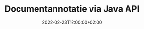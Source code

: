 ---
############################# Static ############################
layout: "product"
date: 2022-02-23T12:00:00+02:00
draft: false

product: "Annotation"
product_tag: "annotation"
platform: "Java"
platform_tag: "java"

############################# Head ############################
head_title: "Java-documentannotatie-API | Bekijk en annoteer PDF Word Excel PPTX-afbeeldingen"
head_description: "Java-documentannotatie-API. Bekijk, tag, becommentarieer en annoteer PDF Word DOCX, Excel XLSX, PPTX, EML EMLX, VSS VSD, OTP, CAD & afbeeldingsbestandsindelingen."

############################# Header ##########################
title: "Documentannotatie via Java API"
description: "Bouw Java-applicaties met de mogelijkheid om PDF-, HTML-, MS Office- en andere documentindelingen te bekijken en te annoteren zonder externe software te installeren."
button:
    enable: true
    icon: "fas fa-arrow-down"
    label: "Download gratis proefversie"
    link: "https://downloads.groupdocs.com/annotation/java"

############################# SubMenu #########################
submenu:
    enable: true
    
    left:
        img_alt: "GroupDocs.Annotation for Java"
        image: "https://www.groupdocs.cloud/templates/groupdocs/images/product-logos/groupdocs-annotation-java.png"
        product: "GroupDocs.Annotation"
        platform: "Java"

    middle:
        button:
            # button loop
            - link: "#features"
              text: "Functies"

            # button loop
            - link: "https://products.groupdocs.app/annotation"
              text: "Live demo's"

            # button loop
            - link: "https://purchase.groupdocs.com/pricing/annotation/java"
              text: "Prijzen"

    right:
        link_download: "https://downloads.groupdocs.com/annotation"
        link_learn: "https://docs.groupdocs.com/annotation/java/"
        link_buy: "https://purchase.groupdocs.com"

############################# Overview ############################
overview:
    enable: true
    content: |
      GroupDocs.Annotation Java API is een product waarmee u kunt werken met annotaties in documenten op verschillende platforms en besturingssystemen, zoals Android, MacOS, Linux, Windows. GroupDocs.Annotation biedt een bibliotheek met een eenvoudige API die veel voordelen biedt: als u bijvoorbeeld de gegevens vertrouwelijk wilt houden of wilt kiezen hoeveel kracht u nodig hebt om met de bibliotheek te werken, of het werk gedeeltelijk wilt wijzigen met annotaties, is de bibliotheek zeer lichtgewicht en flexibel.

      Met GroupDocs.Annotation for Java API kunt u met verschillende soorten annotaties werken, waaronder: tekst, polylijn, gebied, onderstreping, punt, watermerk, pijl, ellips, tekstvervanging, afstand, tekstveld, bronredactie enz. En ondersteunt de meeste populaire documentformaten zoals: PDF, HTML, Microsoft Office Word, Excel-spreadsheets, PowerPoint-presentaties, Visio, Outlook-e-mails, afbeeldingen, metabestanden, CAD-tekeningen en diverse andere formaten. De API biedt de mogelijkheid om miniaturen van documentpagina's te krijgen en ondersteunt het importeren en exporteren van annotaties van en naar PDF-bestanden.

      Met bibliotheek kunt u [toevoegen](/annotation/java/bmp/), [bewerken](/annotation/java/bmp/), [uitpakken](/annotation/java/bmp/) en [verwijderen](/annotation /java/bmp/) annotaties uit documenten, roteer documenten, verander miniaturen oplossing en dit is niet een volledige lijst van alle mogelijkheden. Het biedt ook een uitgebreide set gegevensobjecten om annotatie-eigenschappen aan te passen aan uw vereisten binnen alle ondersteunde documentindelingen.

      Werken met de GroupDocs.Annotation for Java API is heel eenvoudig en bestaat uit slechts een paar basisstappen. Eerst moet u een licentie instellen, vervolgens het bestand selecteren waarmee u wilt werken, vervolgens op de een of andere manier manipuleren met documentannotaties (verwijderen/bewerken/uitpakken/verwijderen) en het resultaat opslaan. Raadpleeg voor meer informatie product [documentatie](https://docs.groupdocs.com/annotation/java/getting-started/) of onze [voorbeelden](https://github.com/groupdocs-annotation/GroupDocs.Annotation -voor-Java) instellen.
      
      GroupDocs.Annotation wordt regelmatig bijgewerkt en biedt ondersteuning aan haar klanten. U bent altijd welkom om ons een vraag te stellen of uw ideeën te sturen of ons te vertellen over uw behoeften aan iets nieuws en we zullen het graag implementeren in onze nieuwe versies.
    tabs:
      enable: true
      
      ## TAB ONE ##
      tab_one:
        description: |
          Hieronder volgt een overzicht van GroupDocs.Annotation voor Java:
      
        right:
          enable: true
          icon: "fab fa-html5"
          title:  Overzicht
          content: |
            * Annotaties toevoegen
            * Annotaties exporteren 
            * Annotaties importeren
            * Op antwoorden gebaseerde opmerkingen
            * Annotatie Compatibiliteit
      
      ## TAB TWO ##
      tab_two:
        description: |
          GroupDocs.Annotation voor Java ondersteunt alle populaire [documentbestandsformaten](https://docs.groupdocs.com/annotation/java/supported-document-formats/) inclusief: Microsoft Office, PDF, afbeeldingen en vele andere.

        left:
          enable: true
          table:
            # table loop
            - title: "Microsoft Office Formats"
              content: |
                * **Word**: [DOC](/annotation/java/doc/), [DOCX](/annotation/java/docx/), [DOCM](/annotation/java/docm/), [DOT](/annotation/java/dot/), [DOTX](/annotation/java/dotx/), [RTF](/annotation/java/rtf/)
                * **Excel**: [XLS](/annotation/java/xls/), [XLSX](/annotation/java/xlsx/), [XLSB](/annotation/java/xlsb/), [XLSM](/annotation/java/xlsm/)
                * **PowerPoint**: [PPT](/annotation/java/ppt/), [PPTX](/annotation/java/pptx/), [PPS](/annotation/java/pps/), [PPSX](/annotation/java/ppsx/), [POTM](/annotation/java/potm/), [POTX](/annotation/java/potx/), [PPSM](/annotation/java/ppsm/), [PPTM](/annotation/java/pptm/), [WMF](/annotation/java/wmf/), [EMF](/annotation/java/emf/)
                * **Outlook**: [EML](/annotation/java/eml/), [EMLX](/annotation/java/emlx/), [MSG](/annotation/java/msg/)
                * **Visio**: [VSS](/annotation/java/vss/), [VST](/annotation/java/vst/), [VSD](/annotation/java/vsd/), [VSDX](/annotation/java/vsdx/), [VSX](/annotation/java/vsx/)

        right:
          enable: true
          table:
            # table loop
            - title: "Other Formats"
              content: |
                * **Portable**: [PDF](/annotation/java/pdf/) (PDF/A-1a, PDF/A-1b, PDF/A-2a)
                * **OpenDocument**: [ODT](/annotation/java/odt/), [ODS](/annotation/java/ods/), [ODP](/annotation/java/odp/)
                * **Images**: [BMP](/annotation/java/bmp/), [JPG](/annotation/java/jpg/), [JPEG](/annotation/java/jpeg/), [TIFF](/annotation/java/tiff/), [TIF](/annotation/java/tif/), [PNG](/annotation/java/png/), [GIF](/annotation/java/gif/), [DCM](/annotation/java/dcm/), [DICOM](/annotation/java/dicom/)
                * **AutoCAD**: [DWG](/annotation/java/dwg/), [DXF](/annotation/java/dxf/), [CAD](/annotation/java/cad/)
                * **Other**: [HTM](/annotation/java/htm/), [HTML](/annotation/java/html/), [CSV](/annotation/java/csv/), [DJVU](/annotation/java/djvu/), [OTP](/annotation/java/otp/), [OTT](/annotation/java/ott/)

      ## TAB THREE ##
      tab_three:
        description: |
          GroupDocs.Annotation for Java ondersteunt de volgende besturingssystemen, frameworks en pakketbeheerders:
        
        left:
          enable: true
          table:
            # table loop
            - icon: "fab fa-windows"
              title:  Besturingssystemen
              content: |
                * Microsoft Windows Desktop
                * Microsoft Windows Server
                * Linux
                * MacOS

            # table loop
            - icon: "fas fa-code"
              title:  Ondersteunde kaders
              content: |
                * Java 7 (1.7) and above

        right:
          enable: true
          table:
            # table loop
            - icon: "fas fa-cogs"
              title:  Ontwikkelomgevingen
              content: |
                * NetBeans
                * IntelliJ IDEA
                * Eclipse

            # table loop
            - icon: "fas fa-tools"
              title:  Bouw automatiseringstool
              content: |
                * Maven

############################# Features ############################
features:
    enable: true
    title: GroupDocs.Annotatie voor Java-functies

    feature:
      # feature loop
      - icon: "fas fa-copy"
        link: "https://docs.groupdocs.com/annotation/java/add-area-annotation/"
        content: Voeg gebiedsannotatie toe aan document en koppel eenvoudige en geneste opmerkingen

      # feature loop
      - icon: "fas fa-eye"
        link: "https://docs.groupdocs.com/annotation/java/add-arrow-annotation/"
        content: Wijs naar een bepaalde inhoud met pijlannotatie

      # feature loop
      - icon: "fas fa-bolt"
        link: "https://docs.groupdocs.com/annotation/java/add-watermark-annotation/"
        content: Stel tekstwatermerken in op PDF, dia's, Excel-werkbladen, afbeeldingen en diagrammen in een schuine positie
      
      # feature loop
      - icon: "fas fa-file-powerpoint"
        link: "https://docs.groupdocs.com/annotation/java/add-point-annotation/"
        content: Voeg pop-upopmerkingen toe aan elke plaats in het document met behulp van puntannotatie

      # feature loop
      - icon: "fas fa-code"
        link: "https://docs.groupdocs.com/annotation/java/add-polyline-annotation/"
        content: Gebruik polylijnannotatie om reeksen lijnsegmenten, boogsegmenten of beide te verbinden

      # feature loop
      - icon: "fas fa-cloud"
        link: "https://docs.groupdocs.com/annotation/java/add-ellipse-annotation/"
        content: Voeg ellipsannotatie toe aan PDF, Word-documenten, spreadsheets, presentaties, diagrammen en afbeeldingen

      # feature loop
      - icon: "fas fa-remove-format"
        link: "https://docs.groupdocs.com/annotation/java/add-watermark-annotation/"
        content: Schuine watermerken toevoegen voor PDF, PowerPoint, Excel, afbeeldingen en diagrammen

      # feature loop
      - icon: "fas fa-comment-slash"
        link: "https://docs.groupdocs.com/annotation/java/add-underline-annotation/"
        content: Coördinaten ophalen van tekstannotatie in beeldrepresentatie van een document

      # feature loop
      - icon: "fas fa-location-arrow"
        link: "https://docs.groupdocs.com/annotation/java/add-annotation-to-the-document/"
        content: Specifieke tekst in een document onderstrepen, doorhalen of wijzigen

      # feature loop
      - icon: "fas fa-border-all"
        link: "https://docs.groupdocs.com/annotation/java/add-annotation-to-the-document/"
        content: Voeg tekststempel of watermerk en tekstveld toe aan een document

      # feature loop
      - icon: "fas fa-wrench"
        link: "https://docs.groupdocs.com/annotation/java/add-point-annotation/"
        content: Annotaties importeren en exporteren tussen Word-documenten en PowerPoint-presentaties

      # feature loop
      - icon: "fas fa-columns"
        link: "https://docs.groupdocs.com/annotation/java/add-strikeout-annotation/"
        content: Maak aantekeningen op Excel-spreadsheets met tekst-, tekstvervangings-, watermerk- en bronredactie-annotatietypen

      # feature loop
      - icon: "fas fa-file-word"
        link: "https://docs.groupdocs.com/annotation/java/get-file-info/"
        content: Polylijn, doorhalen, onderstrepen of tekstannotaties toevoegen aan PowerPoint-presentaties en -dia's

      # feature loop
      - icon: "fas fa-envelope"
        link: "https://docs.groupdocs.com/annotation/java/basic-usage/"
        content: Markeer puntannotatie in presentaties met behulp van X-, Y-coördinaten

      # feature loop
      - icon: "fas fa-print"
        link: "https://docs.groupdocs.com/annotation/java/add-strikeout-annotation/"
        content: Voeg doorgehaalde, tekst-, onderstrepings- of polylijnannotaties toe aan afbeeldingen

      # feature loop
      - icon: "fas fa-file-archive"
        link: "https://docs.groupdocs.com/annotation/java/add-link-annotation/"
        content: Haal documentinformatie en afbeeldingen op voor Visio-diagrammen, zoals VSS en VSD
      
      # feature loop
      - icon: "fas fa-file-code"
        link: "https://docs.groupdocs.com/annotation/java/basic-usage/"
        content: Krijg miniaturen van de documentpagina's en werk met TIFF-bestanden met meerdere pagina's

      # feature loop
      - icon: "fas fa-file-excel"
        link: "https://docs.groupdocs.com/annotation/java/get-file-info/"
        content: Haal alle annotaties van een document op met een enkele functieaanroep

      # feature loop
      - icon: "fas fa-heading"
        link: "https://docs.groupdocs.com/annotation/java/add-link-annotation/"
        content: Voeg linkannotaties toe aan PDF-, Word- en PowerPoint-presentaties

      # feature loop
      - icon: "fas fa-project-diagram"
        link: "https://docs.groupdocs.com/annotation/java/add-point-annotation/"
        content: Ondersteuning voor SVG Path Parsing voor PDF, Word, diagrammen, dia's en andere belangrijke documentindelingen

      # feature loop
      - icon: "fas fa-cube"
        link: "https://docs.groupdocs.com/annotation/java/technical-support/"
        content: Ondersteuning voor het toevoegen van watermerkaantekeningen aan Word-documenten en opschonen voor tekstvervanging

      # feature loop
      - icon: "fab fa-uncharted"
        link: "https://docs.groupdocs.com/annotation/java/technical-support/"
        content: Vormverwerkingsondersteuning in diagrammen voor tekstannotaties
  
      # feature loop
      - icon: "fab fa-uncharted"
        link: "https://docs.groupdocs.com/annotation/java/advanced-usage/"
        content: Bespaar tijd door paginavoorbeelden van documenten in de cache op te slaan voor een snellere verwerking
  
      # feature loop
      - icon: "fab fa-uncharted"
        link: "https://docs.groupdocs.com/annotation/java/add-annotation-to-the-document/"
        content: Annoteer eenvoudig Word-, Excel- en PowerPoint-documenten, zelfs met oudere indelingen

      # feature loop
      - icon: "fab fa-uncharted"
        link: "https://docs.groupdocs.com/annotation/java/add-distance-annotation/"
        content: Geef afstandsaantekeningen bijschriften weer voor Excel, PowerPoint en diagrammen

############################# Support ############################
support:
    enable: true

############################# Solutions ############################
solutions:
    enable: true
    title: GroupDocs.Annotation biedt API's voor het bekijken van documenten voor andere populaire ontwikkelomgevingen

    solution:
        # solution loop
        - img_alt: "GroupDocs.Annotation for .NET"
          image: "https://www.groupdocs.cloud/templates/groupdocs/images/product-logos/groupdocs-annotation-net.png"
          product: "GroupDocs.Annotation"
          platform: ".NET"
          link: "/annotation/net/"

############################# Back to top ###############################
back_to_top:
  enable: true
---